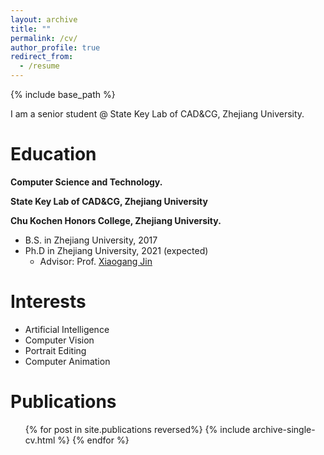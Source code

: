 ```yaml
---
layout: archive
title: ""
permalink: /cv/
author_profile: true
redirect_from:
  - /resume
---
```


{% include base_path %}

I am a senior student @ State Key Lab of CAD&CG, Zhejiang University.

Education
======
**Computer Science and Technology.**

**State Key Lab of CAD&CG, Zhejiang University**

**Chu Kochen Honors College, Zhejiang University.**

* B.S. in Zhejiang University, 2017
* Ph.D in Zhejiang University, 2021 (expected)
  * Advisor: Prof. [Xiaogang Jin](http://www.cad.zju.edu.cn/home/jin/)

<!-- Work experience
======
* Summer 2015: Research Assistant
  * Github University
  * Duties included: Tagging issues
  * Supervisor: Professor Git

* Fall 2015: Research Assistant
  * Github University
  * Duties included: Merging pull requests
  * Supervisor: Professor Hub -->
  
Interests
======
* Artificial Intelligence
* Computer Vision
* Portrait Editing
* Computer Animation

Publications
======
  <ul>{% for post in site.publications reversed%}
    {% include archive-single-cv.html %}
  {% endfor %}</ul>
  
<!-- Talks
======
  <ul>{% for post in site.talks %}
    {% include archive-single-talk-cv.html %}
  {% endfor %}</ul>
  
Teaching
======
  <ul>{% for post in site.teaching %}
    {% include archive-single-cv.html %}
  {% endfor %}</ul>
  
Service and leadership
======
* Currently signed in to 43 different slack teams -->
